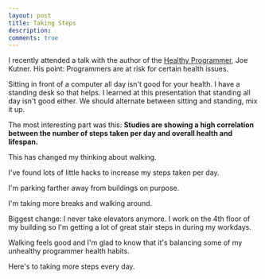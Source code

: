 ```yaml
---
layout: post
title: Taking Steps
description: 
comments: true
---
```

I recently attended a talk with the author of the [Healthy Programmer](https://pragprog.com/book/jkthp/the-healthy-programmer), Joe Kutner.  His point:  Programmers are at risk for certain health issues.

Sitting in front of a computer all day isn't good for your health.  I have a standing desk so that helps.  I learned at this presentation that standing all day isn't good either.  We should alternate between sitting and standing, mix it up.

The most interesting part was this:  **Studies are showing a high correlation between the number of steps taken per day and overall health and lifespan.**

This has changed my thinking about walking.

I've found lots of little hacks to increase my steps taken per day.

I'm parking farther away from buildings on purpose.

I'm taking more breaks and walking around.

Biggest change:  I never take elevators anymore.  I work on the 4th floor of my building so I'm getting a lot of great stair steps in during my workdays.

Walking feels good and I'm glad to know that it's balancing some of my unhealthy programmer health habits.

Here's to taking more steps every day.
